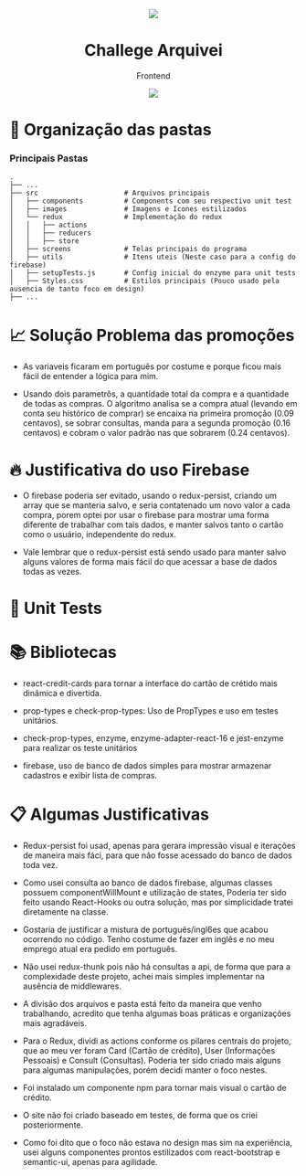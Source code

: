 <p align="center">
  <img src="https://s3-eu-west-1.amazonaws.com/tpd/logos/5bc4845c3a10040001a46c1c/0x0.png"/>
  <h1 align="center"> Challege Arquivei </h1>
  <p align="center"> Frontend </p>
</p>

<p align="center">
  <img src="https://forthebadge.com/images/badges/made-with-javascript.svg"/>
</p>

# :file_folder: Organização das pastas

### Principais Pastas

    .
    ├── ...
    ├── src                     # Arquivos principais
    │   ├── components          # Components com seu respectivo unit test
    │   ├── images              # Imagens e Icones estilizados
    │   └── redux               # Implementação do redux
    │   │   ├── actions 
    │   │   ├── reducers
    │   │   ├── store
    │   ├── screens             # Telas principais do programa
    │   ├── utils               # Itens uteis (Neste caso para a config do firebase)
    │   ├── setupTests.js       # Config inicial do enzyme para unit tests
    │   ├── Styles.css          # Estilos principais (Pouco usado pela ausencia de tanto foco em design)
    ├── ...

# :chart_with_upwards_trend: Solução Problema das promoções

* As variaveis ficaram em português por costume e porque ficou mais fácil de entender a lógica para mim.

* Usando dois parametrôs, a quantidade total da compra e a quantidade de todas as compras. O algoritmo analisa se a compra atual (levando em conta seu histórico de comprar) se encaixa na primeira promoção (0.09 centavos), se sobrar consultas, manda para a segunda promoção (0.16 centavos) e cobram o valor padrão nas que sobrarem (0.24 centavos).

# :fire: Justificativa do uso Firebase

* O firebase poderia ser evitado, usando o redux-persist, criando um array que se manteria salvo, e seria contatenado um novo valor a cada compra, porem optei por usar o firebase para mostrar uma forma diferente de trabalhar com tais dados, e manter salvos tanto o cartão como o usuário, independente do redux.

* Vale lembrar que o redux-persist está sendo usado para manter salvo alguns valores de forma mais fácil do que acessar a base de dados todas as vezes.

# :mag_right: Unit Tests

# :books: Bibliotecas

* react-credit-cards para tornar a interface do cartão de crétido mais dinâmica e divertida.

* prop-types e check-prop-types: Uso de PropTypes e uso em testes unitários.

* check-prop-types, enzyme, enzyme-adapter-react-16 e jest-enzyme para realizar os teste unitários

* firebase, uso de banco de dados simples para mostrar armazenar cadastros e exibir lista de compras.

# :clipboard: Algumas Justificativas

* Redux-persist foi usad, apenas para gerara impressão visual e iterações de maneira mais fáci, para que não fosse acessado do banco de dados toda vez.

* Como usei consulta ao banco de dados firebase, algumas classes possuem componentWillMount e utilização de states, Poderia ter sido feito usando React-Hooks ou outra solução, mas por simplicidade tratei diretamente na classe.

* Gostaria de justificar a mistura de português/ingl6es que acabou ocorrendo no código. Tenho costume de fazer em inglês e no meu emprego atual era pedido em português.

* Não usei redux-thunk pois não há consultas a api, de forma que para a complexidade deste projeto, achei mais simples implementar na ausência de middlewares.

* A divisão dos arquivos e pasta está feito da maneira que venho trabalhando, acredito que tenha algumas boas práticas e organizações mais agradáveis.

* Para o Redux, dividi as actions conforme os pilares centrais do projeto, que ao meu ver foram Card (Cartão de crédito), User (Informações Pessoais) e Consult (Consultas). Poderia ter sido criado mais alguns para algumas manipulações, porém decidi manter o foco nestes.

* Foi instalado um componente npm para tornar mais visual o cartão de crédito.

* O site não foi criado baseado em testes, de forma que os criei posteriormente.

* Como foi dito que o foco não estava no design mas sim na experiência, usei alguns componentes prontos estilizados com react-bootstrap e semantic-ui, apenas para agilidade.

